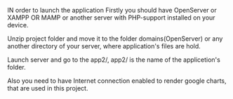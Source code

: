 IN order to launch the application Firstly you should have OpenServer or XAMPP OR MAMP
or another server with PHP-support installed on your device.


Unzip project folder and move it to the folder domains(OpenServer) or any another directory of
your server, where application's files are hold.

Launch server and go to the app2/,  app2/ is the name of the applicetion's folder.

Also you need to have Internet connection enabled to render google charts, that are used in this project.



